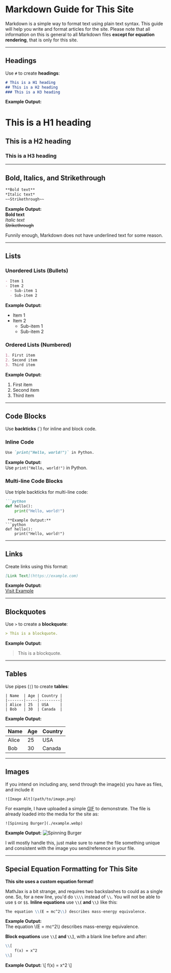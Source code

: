 
# Markdown Guide for This Site
Markdown is a simple way to format text using plain text syntax. This guide will help you write and format articles for the site. Please note that all information on this is general to all Markdown files **except for equation rendering**, that is only for this site.

---

## Headings
Use `#` to create **headings**:
```md
# This is a H1 heading
## This is a H2 heading
### This is a H3 heading
```
 **Example Output:**
# This is a H1 heading  
## This is a H2 heading  
### This is a H3 heading  

---

## Bold, Italics, and Strikethrough
```md
**Bold text**
*Italic text*
~~Strikethrough~~
```
 **Example Output:**  
**Bold text**  
*Italic text*  
~~Strikethrough~~  

Funnily enough, Markdown does not have underlined text for some reason.

---

## Lists
### **Unordered Lists (Bullets)**
```md
- Item 1
- Item 2
  - Sub-item 1
  - Sub-item 2
```
 **Example Output:**  
- Item 1  
- Item 2  
  - Sub-item 1  
  - Sub-item 2  

### **Ordered Lists (Numbered)**
```md
1. First item
2. Second item
3. Third item
```
 **Example Output:**  
1. First item  
2. Second item  
3. Third item  

---

## Code Blocks
Use **backticks** (`) for inline and block code.

### **Inline Code**
```md
Use `print("Hello, world!")` in Python.
```
 **Example Output:**  
Use `print("Hello, world!")` in Python.

### **Multi-line Code Blocks**
Use triple backticks for multi-line code:
```md
```python
def hello():
    print("Hello, world!")
```
```
 **Example Output:**
```python
def hello():
    print("Hello, world!")
```

---

## Links
Create links using this format:
```md
[Link Text](https://example.com)
```
 **Example Output:**  
[Visit Example](https://www.apple.com/)

---

## Blockquotes
Use `>` to create a **blockquote**:
```md
> This is a blockquote.
```
 **Example Output:**
> This is a blockquote.

---

## Tables
Use pipes (`|`) to create **tables**:

```plaintext
| Name  | Age | Country |
|-------|-----|---------|
| Alice | 25  | USA     |
| Bob   | 30  | Canada  |
```

 **Example Output:**

| Name  | Age | Country |
|-------|-----|---------|
| Alice | 25  | USA     |
| Bob   | 30  | Canada  |

---

## Images

If you intend on including any, send through the image(s) you have as files, and include it 

```plaintext
![Image Alt](path/to/image.png)
```

For example, I have uploaded a simple [GIF](https://www.tumblr.com/unstickyhunter/770228651213078528) to demonstrate. The file is already loaded into the media for the site as:

```plaintext
![Spinning Burger](./example.webp)
```

 **Example Output:**
![Spinning Burger](./example.webp)

I will mostly handle this, just make sure to name the file something unique and consistent with the image you send/reference in your file.


---

## Special Equation Formatting for This Site
**This site uses a custom equation format!**

MathJax is a bit strange, and requires two backslashes to could as a single one. So, for a new line, you'd do `\\\\` instead of `\\`. You will not be able to use `$` or `$$`.
**Inline equations** use **`\\(` and `\\)`** like this:
  ```md
  The equation \\(E = mc^2\\) describes mass-energy equivalence.
  ```
   **Example Output:**  
  The equation \\(E = mc^2\\) describes mass-energy equivalence.

**Block equations** use **`\\[` and `\\]`**, with a blank line before and after:
  ```md
  \\[  
      f(x) = x^2  
  \\]
  ```
   **Example Output:**
  \\[
  f(x) = x^2
  \\]


